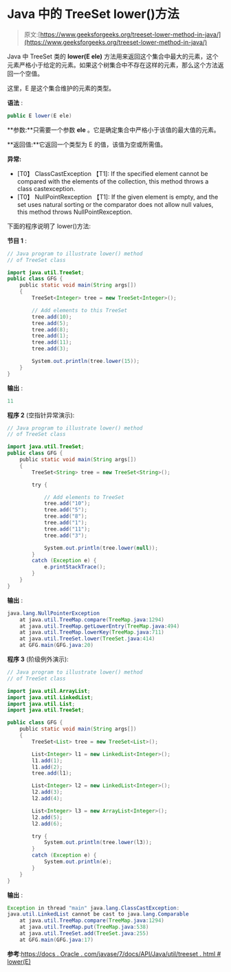 # Java 中的 TreeSet lower()方法

> 原文:[https://www.geeksforgeeks.org/treeset-lower-method-in-java/](https://www.geeksforgeeks.org/treeset-lower-method-in-java/)

Java 中 TreeSet 类的 **lower(E ele)** 方法用来返回这个集合中最大的元素，这个元素严格小于给定的元素。如果这个树集合中不存在这样的元素，那么这个方法返回一个空值。

这里，E 是这个集合维护的元素的类型。

**语法** :

```java
public E lower(E ele)
```

**参数:**只需要一个参数 **ele** 。它是确定集合中严格小于该值的最大值的元素。

**返回值:**它返回一个类型为 E 的值，该值为空或所需值。

**异常:**

*   [T0】 ClassCastException 【T1]: If the specified element cannot be compared with the elements of the collection, this method throws a class castexception.
*   [T0】 NullPointRexception 【T1]: If the given element is empty, and the set uses natural sorting or the comparator does not allow null values, this method throws NullPointRexception.

下面的程序说明了 lower()方法:

**节目 1** :

```java
// Java program to illustrate lower() method
// of TreeSet class

import java.util.TreeSet;
public class GFG {
    public static void main(String args[])
    {
        TreeSet<Integer> tree = new TreeSet<Integer>();

        // Add elements to this TreeSet
        tree.add(10);
        tree.add(5);
        tree.add(8);
        tree.add(1);
        tree.add(11);
        tree.add(3);

        System.out.println(tree.lower(15));
    }
}
```

**输出** :

```java
11

```

**程序 2** (空指针异常演示):

```java
// Java program to illustrate lower() method
// of TreeSet class

import java.util.TreeSet;
public class GFG {
    public static void main(String args[])
    {
        TreeSet<String> tree = new TreeSet<String>();

        try {

            // Add elements to TreeSet
            tree.add("10");
            tree.add("5");
            tree.add("8");
            tree.add("1");
            tree.add("11");
            tree.add("3");

            System.out.println(tree.lower(null));
        }
        catch (Exception e) {
            e.printStackTrace();
        }
    }
}
```

**输出** :

```java
java.lang.NullPointerException
    at java.util.TreeMap.compare(TreeMap.java:1294)
    at java.util.TreeMap.getLowerEntry(TreeMap.java:494)
    at java.util.TreeMap.lowerKey(TreeMap.java:711)
    at java.util.TreeSet.lower(TreeSet.java:414)
    at GFG.main(GFG.java:20)

```

**程序 3** (阶级例外演示):

```java
// Java program to illustrate lower() method
// of TreeSet class

import java.util.ArrayList;
import java.util.LinkedList;
import java.util.List;
import java.util.TreeSet;

public class GFG {
    public static void main(String args[])
    {
        TreeSet<List> tree = new TreeSet<List>();

        List<Integer> l1 = new LinkedList<Integer>();
        l1.add(1);
        l1.add(2);
        tree.add(l1);

        List<Integer> l2 = new LinkedList<Integer>();
        l2.add(3);
        l2.add(4);

        List<Integer> l3 = new ArrayList<Integer>();
        l2.add(5);
        l2.add(6);

        try {
            System.out.println(tree.lower(l3));
        }
        catch (Exception e) {
            System.out.println(e);
        }
    }
}
```

**输出** :

```java
Exception in thread "main" java.lang.ClassCastException: 
java.util.LinkedList cannot be cast to java.lang.Comparable
    at java.util.TreeMap.compare(TreeMap.java:1294)
    at java.util.TreeMap.put(TreeMap.java:538)
    at java.util.TreeSet.add(TreeSet.java:255)
    at GFG.main(GFG.java:17)

```

**参考**:[https://docs . Oracle . com/javase/7/docs/API/Java/util/treeset . html # lower(E)](https://docs.oracle.com/javase/7/docs/api/java/util/TreeSet.html#lower(E))